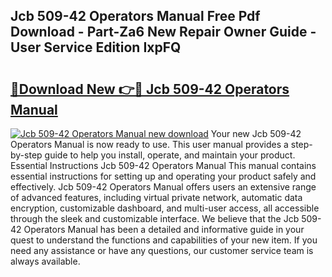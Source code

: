 ## Jcb 509-42 Operators Manual Free Pdf Download - Part-Za6 New Repair Owner Guide - User Service Edition IxpFQ

# <h2><a href="http://bc41462.oget.top/?id=Jcb+509-42+Operators+Manual">🔗Download New 👉🔴 Jcb 509-42 Operators Manual</a></h2>

[![Jcb 509-42 Operators Manual new download](https://i.imgur.com/5g1atiW.png)](http://bc41462.oget.top/?id=Jcb+509-42+Operators+Manual)
Your new Jcb 509-42 Operators Manual is now ready to use. This user manual provides a step-by-step guide to help you install, operate, and maintain your product. Essential Instructions Jcb 509-42 Operators Manual This manual contains essential instructions for setting up and operating your product safely and effectively. Jcb 509-42 Operators Manual offers users an extensive range of advanced features, including virtual private network, automatic data encryption, customizable dashboard, and multi-user access, all accessible through the sleek and customizable interface. We believe that the Jcb 509-42 Operators Manual has been a detailed and informative guide in your quest to understand the functions and capabilities of your new item. If you need any assistance or have any questions, our customer service team is always available.
